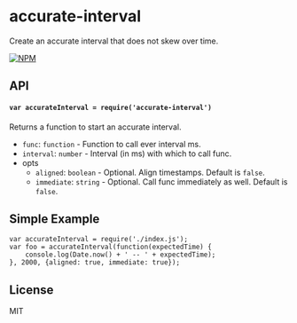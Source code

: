 # accurate-interval

Create an accurate interval that does not skew over time.

[![NPM](https://nodei.co/npm/accurate-interval.png)](https://nodei.co/npm/accurate-interval/)

## API

#### `var accurateInterval = require('accurate-interval')`
Returns a function to start an accurate interval.

- `func`: `function` - Function to call ever interval ms.
- `interval`: `number` - Interval (in ms) with which to call func.
- opts
  - `aligned`: `boolean` - Optional. Align timestamps. Default is `false`.
  - `immediate`: `string` - Optional. Call func immediately as well.  Default is `false`.

## Simple Example
```
var accurateInterval = require('./index.js');
var foo = accurateInterval(function(expectedTime) {
    console.log(Date.now() + ' -- ' + expectedTime);
}, 2000, {aligned: true, immediate: true});
```

## License
MIT
